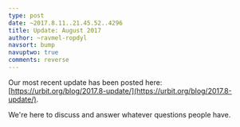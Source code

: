 ```yaml
---
type: post
date: ~2017.8.11..21.45.52..4296
title: Update: August 2017
author: ~ravmel-ropdyl
navsort: bump
navuptwo: true
comments: reverse
---
```


Our most recent update has been posted here: [https://urbit.org/blog/2017.8-update/](https://urbit.org/blog/2017.8-update/). 

We're here to discuss and answer whatever questions people have.